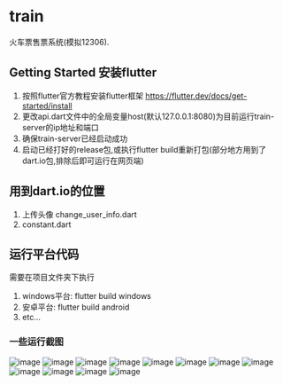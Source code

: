 # train

火车票售票系统(模拟12306).

## Getting Started 安装flutter
1. 按照flutter官方教程安装flutter框架 https://flutter.dev/docs/get-started/install
2. 更改api.dart文件中的全局变量host(默认127.0.0.1:8080)为目前运行train-server的ip地址和端口
3. 确保train-server已经启动成功
4. 启动已经打好的release包,或执行flutter build重新打包(部分地方用到了dart.io包,排除后即可运行在网页端)

## 用到dart.io的位置
1. 上传头像 change_user_info.dart
2. constant.dart

## 运行平台代码
需要在项目文件夹下执行
1. windows平台: flutter build windows
2. 安卓平台: flutter build android
3. etc...

### 一些运行截图
![image](https://user-images.githubusercontent.com/57834237/132506041-9c077297-e3fb-4195-983b-fbba3eeaf67e.png)
![image](https://user-images.githubusercontent.com/57834237/132506146-d23405e0-7432-4fd2-be78-7e55362eb481.png)
![image](https://user-images.githubusercontent.com/57834237/132506178-a916cc63-40f2-4a40-9539-3a7ad41f8ae3.png)
![image](https://user-images.githubusercontent.com/57834237/132506402-07ea3804-a255-49b0-ad44-3ebd9cb01483.png)
![image](https://user-images.githubusercontent.com/57834237/132506228-eed968df-b3df-4b7e-acc8-2267f1f4391b.png)
![image](https://user-images.githubusercontent.com/57834237/132506316-c8bc530a-1878-40fd-b279-f24119f04491.png)
![image](https://user-images.githubusercontent.com/57834237/132506466-1930476a-93e8-455d-a837-e779f712275c.png)
![image](https://user-images.githubusercontent.com/57834237/132506551-55ff5094-2fed-4bdb-8115-7634d8254478.png)
![image](https://user-images.githubusercontent.com/57834237/132506598-e30e152e-380c-4ff7-986e-b5a2870bda61.png)
![image](https://user-images.githubusercontent.com/57834237/132506693-a8bf3b79-295e-4c66-88a6-5ea1893c13a3.png)
![image](https://user-images.githubusercontent.com/57834237/132506752-a0183c89-455d-4982-b722-3c98fc8b0ada.png)
![image](https://user-images.githubusercontent.com/57834237/132506790-a1c630bb-04e0-4e90-b514-346f076aec7e.png)
